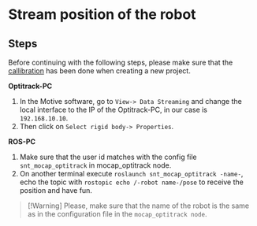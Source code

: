 # Stream position of the robot

## Steps
Before continuing with the following steps, please make sure that the [callibration](/docs/optitrack/) has been done when creating a new project.  

**Optitrack-PC**  
1. In the Motive software, go to `View-> Data Streaming` and change the local interface to the IP of the Optitrack-PC, in our case is `192.168.10.10`.
2. Then click on `Select rigid body-> Properties`.  

**ROS-PC** 
1. Make sure that the user id matches with the config file `snt_mocap_optitrack`  in mocap_optitrack node.
2. On another terminal execute `roslaunch snt_mocap_optitrack -name-`, echo the topic with `rostopic echo /-robot name-/pose` to receive the position and have fun.
>[!Warning] Please, make sure that the name of the robot is the same as in the configuration file in the `mocap_optitrack node`.
